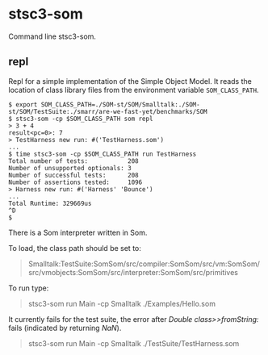 # stsc3-som

Command line stsc3-som.

## repl

Repl for a simple implementation of the Simple Object Model.
It reads the location of class library files from the environment variable `SOM_CLASS_PATH`.

~~~~
$ export SOM_CLASS_PATH=./SOM-st/SOM/Smalltalk:./SOM-st/SOM/TestSuite:./smarr/are-we-fast-yet/benchmarks/SOM
$ stsc3-som -cp $SOM_CLASS_PATH som repl
> 3 + 4
result<pc=0>: 7
> TestHarness new run: #('TestHarness.som')
...
$ time stsc3-som -cp $SOM_CLASS_PATH run TestHarness
Total number of tests:           208
Number of unsupported optionals: 3
Number of successful tests:      208
Number of assertions tested:     1096
> Harness new run: #('Harness' 'Bounce')
...
Total Runtime: 329669us
^D
$
~~~~

There is a Som interpreter written in Som.

To load, the class path should be set to:

> Smalltalk:TestSuite:SomSom/src/compiler:SomSom/src/vm:SomSom/src/vmobjects:SomSom/src/interpreter:SomSom/src/primitives

To run type:

> stsc3-som run Main -cp Smalltalk ./Examples/Hello.som

It currently fails for the test suite, the error after _Double class>>fromString:_ fails (indicated by returning _NaN_).

> stsc3-som run Main -cp Smalltalk ./TestSuite/TestHarness.som
